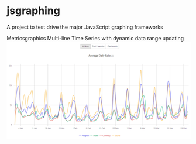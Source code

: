 # jsgraphing
A project to test drive the major JavaScript graphing frameworks

Metricsgraphics Multi-line Time Series with dynamic data range updating
![Alt text](https://github.com/mullill/jsgraphing/blob/master/metricsgraphicsjs/sample_images/metricsgraphics_screenshot.PNG?raw=true "Metricsgraphics Multi-line Time Series with dynamic data range updating")